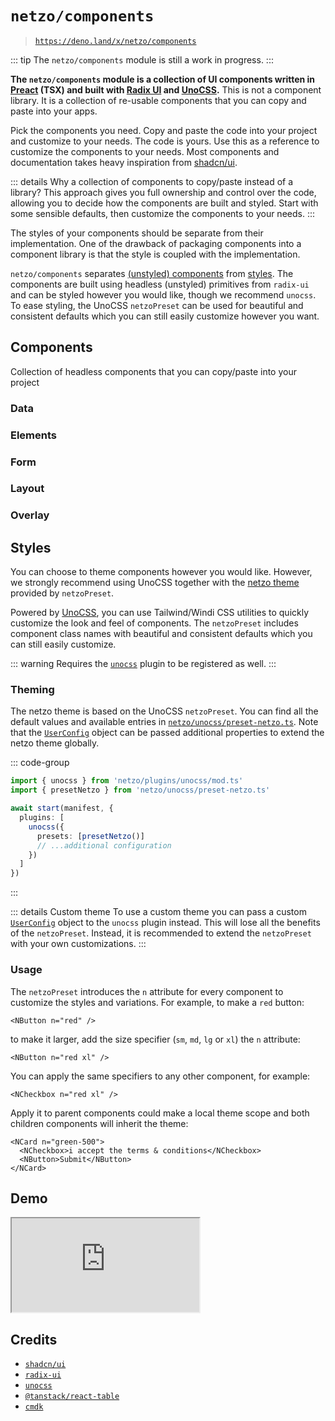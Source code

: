 <script setup>
import SectionDocsCards from '@theme/components/sections/SectionDocsCards.vue'
import en from '~/locales/en.js'
</script>

# `netzo/components`

> [`https://deno.land/x/netzo/components`](https://deno.land/x/netzo/components)

::: tip The `netzo/components` module is still a work in progress.
:::

**The `netzo/components` module is a collection of UI components written in [Preact](https://preactjs.com/) (TSX) and built with [Radix UI](https://www.radix-ui.com/) and [UnoCSS](https://unocss.dev/).** This is not a component library. It is a collection of re-usable components that you can copy and paste into your apps.

Pick the components you need. Copy and paste the code into your project and customize to your needs. The code is yours. Use this as a reference to customize the components to your needs. Most components and documentation takes heavy inspiration from [shadcn/ui](https://ui.shadcn.com/).

::: details Why a collection of components to copy/paste instead of a library?
This approach gives you full ownership and control over the code, allowing you to decide how the components are built and styled. Start with some sensible defaults, then customize the components to your needs.
:::

The styles of your components should be separate from their implementation. One of the drawback of packaging components into a component library is that the style is coupled with the implementation.

`netzo/components` separates [(unstyled) components](#components) from [styles](#styles). The components are built using headless (unstyled) primitives from `radix-ui` and can be styled however you would like, though we recommend `unocss`. To ease styling, the UnoCSS `netzoPreset` can be used for beautiful and consistent defaults which you can still easily customize however you want.

## Components

Collection of headless components that you can copy/paste into your project

### Data

<SectionDocsCards :items="en.components.filter(c => c.category === 'data')">
  <template #image="{ icon, src, title }">
    <div
      class="mt-5 ml-4 w-14 h-14"
      :class="icon"
    />
  </template>
</SectionDocsCards>

### Elements

<SectionDocsCards :items="en.components.filter(c => c.category === 'elements')">
  <template #image="{ icon, src, title }">
    <div
      class="mt-5 ml-4 w-14 h-14"
      :class="icon"
    />
  </template>
</SectionDocsCards>

### Form

<SectionDocsCards :items="en.components.filter(c => c.category === 'form')">
  <template #image="{ icon, src, title }">
    <div
      class="mt-5 ml-4 w-14 h-14"
      :class="icon"
    />
  </template>
</SectionDocsCards>

### Layout

<SectionDocsCards :items="en.components.filter(c => c.category === 'layout')">
  <template #image="{ icon, src, title }">
    <div
      class="mt-5 ml-4 w-14 h-14"
      :class="icon"
    />
  </template>
</SectionDocsCards>

### Overlay

<SectionDocsCards :items="en.components.filter(c => c.category === 'overlay')">
  <template #image="{ icon, src, title }">
    <div
      class="mt-5 ml-4 w-14 h-14"
      :class="icon"
    />
  </template>
</SectionDocsCards>

## Styles

You can choose to theme components however you would like. However, we strongly recommend using UnoCSS together with the [netzo theme](#theming) provided by `netzoPreset`.

Powered by [UnoCSS](https://github.com/antfu/unocss), you can use Tailwind/Windi CSS utilities to quickly customize the look and feel of components. The `netzoPreset` includes component class names with beautiful and consistent defaults which you can still easily customize.

::: warning Requires the [`unocss`](/docs/netzo/plugins/unocss) plugin to be registered as well.
:::

### Theming

The netzo theme is based on the UnoCSS `netzoPreset`. You can find all the default values and available entries in [`netzo/unocss/preset-netzo.ts`](https://github.com/netzo/netzo/blob/main/lib/unocss/preset-netzo.ts). Note that the [`UserConfig`](https://unocss.dev/config) object can be passed additional properties to extend the netzo theme globally.

::: code-group
```ts [main.ts]
import { unocss } from 'netzo/plugins/unocss/mod.ts'
import { presetNetzo } from 'netzo/unocss/preset-netzo.ts'

await start(manifest, {
  plugins: [
    unocss({
      presets: [presetNetzo()]
      // ...additional configuration
    })
  ]
})
```
:::

::: details Custom theme
To use a custom theme you can pass a custom [`UserConfig`](https://unocss.dev/config) object to the `unocss` plugin instead. This will lose all the benefits of the `netzoPreset`. Instead, it is recommended to extend the `netzoPreset` with your own customizations.
:::

### Usage

The `netzoPreset` introduces the `n` attribute for every component to customize the styles and variations. For example, to make a `red` button:

```tsx
<NButton n="red" />
```

to make it larger, add the size specifier (`sm`, `md`, `lg` or `xl`) the `n` attribute:

```tsx
<NButton n="red xl" />
```

You can apply the same specifiers to any other component, for example:

```tsx
<NCheckbox n="red xl" />
```

Apply it to parent components could make a local theme scope and both children components will inherit the theme:

```tsx
<NCard n="green-500">
  <NCheckbox>i accept the terms & conditions</NCheckbox>
  <NButton>Submit</NButton>
</NCard>
```

## Demo

<iframe src='https://netzo.deno.dev' class="w-full h-80vh border-none"></iframe>

## Credits

- [`shadcn/ui`](https://ui.shadcn.com/)
- [`radix-ui`](https://www.radix-ui.com/)
- [`unocss`](https://unocss.dev/)
- [`@tanstack/react-table`](https://tanstack.com/table/v8)
- [`cmdk`](https://cmdk.paco.me/)
